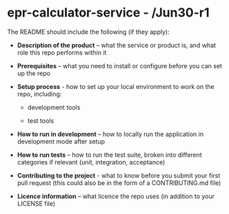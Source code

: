 # epr-calculator-service - /Jun30-r1
The README should include the following (if they apply):

- **Description of the product** – what the service or product is, and what role this repo performs within it

- **Prerequisites** – what you need to install or configure before you can set up the repo

- **Setup process** - how to set up your local environment to work on the repo, including:

  - development tools

  - test tools

- **How to run in development** – how to locally run the application in development mode after setup

- **How to run tests** – how to run the test suite, broken into different categories if relevant (unit, integration, acceptance)

- **Contributing to the project** - what to know before you submit your first pull request (this could also be in the form of a CONTRIBUTING.md  file)

- **Licence information** – what licence the repo uses (in addition to your LICENSE file)
